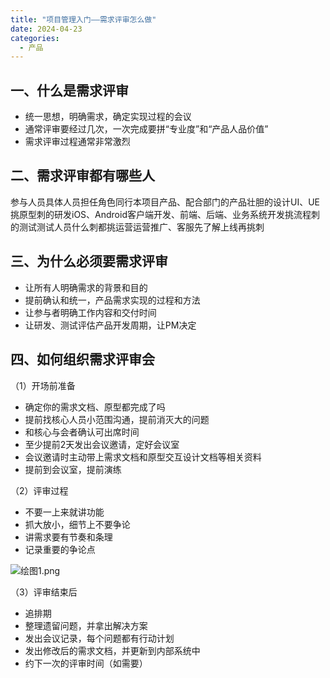 ```yaml
---
title: "项目管理入门——需求评审怎么做"
date: 2024-04-23
categories:
  - 产品
---
```



## 一、什么是需求评审

<!-- more -->

- 统一思想，明确需求，确定实现过程的会议
- 通常评审要经过几次，一次完成要拼“专业度”和“产品人品价值”
- 需求评审过程通常非常激烈

## 二、需求评审都有哪些人

参与人员具体人员担任角色同行本项目产品、配合部门的产品壮胆的设计UI、UE挑原型刺的研发iOS、Android客户端开发、前端、后端、业务系统开发挑流程刺的测试测试人员什么刺都挑运营运营推广、客服先了解上线再挑刺

## 三、为什么必须要需求评审

- 让所有人明确需求的背景和目的
- 提前确认和统一，产品需求实现的过程和方法
- 让参与者明确工作内容和交付时间
- 让研发、测试评估产品开发周期，让PM决定

## 四、如何组织需求评审会

（1）开场前准备

- 确定你的需求文档、原型都完成了吗
- 提前找核心人员小范围沟通，提前消灭大的问题
- 和核心与会者确认可出席时间
- 至少提前2天发出会议邀请，定好会议室
- 会议邀请时主动带上需求文档和原型交互设计文档等相关资料
- 提前到会议室，提前演练

（2）评审过程

- 不要一上来就讲功能
- 抓大放小，细节上不要争论
- 讲需求要有节奏和条理
- 记录重要的争论点

![绘图1.png](../../../../assets/images/绘图1.png)

（3）评审结束后

- 追排期
- 整理遗留问题，并拿出解决方案
- 发出会议记录，每个问题都有行动计划
- 发出修改后的需求文档，并更新到内部系统中
- 约下一次的评审时间（如需要）